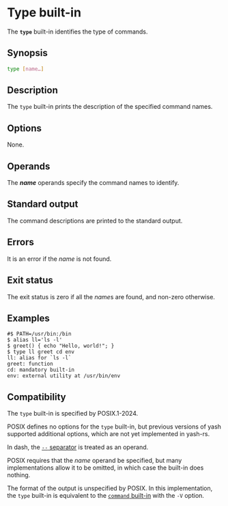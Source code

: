 # Type built-in

The **`type`** built-in identifies the type of commands.

## Synopsis

```sh
type [name…]
```

## Description

The `type` built-in prints the description of the specified command names.

## Options

None.

<!-- TODO: Non-standard options -->

## Operands

The ***name*** operands specify the command names to identify.

## Standard output

The command descriptions are printed to the standard output.

## Errors

It is an error if the *name* is not found.

## Exit status

The exit status is zero if all the *name*s are found, and non-zero
otherwise.

## Examples

```shell,hidelines=#
#$ PATH=/usr/bin:/bin
$ alias ll='ls -l'
$ greet() { echo "Hello, world!"; }
$ type ll greet cd env
ll: alias for `ls -l`
greet: function
cd: mandatory built-in
env: external utility at /usr/bin/env
```

## Compatibility

The `type` built-in is specified by POSIX.1-2024.

POSIX defines no options for the `type` built-in, but previous versions of yash supported additional options, which are not yet implemented in yash-rs.

In dash, the [`--` separator](index.html#separators) is treated as an operand.

POSIX requires that the *name* operand be specified, but many implementations allow it to be omitted, in which case the built-in does nothing.

The format of the output is unspecified by POSIX. In this implementation, the `type` built-in is equivalent to the [`command` built-in](command.md) with the `-V` option.
